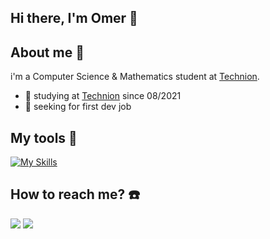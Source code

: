 ## Hi there, I'm Omer 👋

## About me 🥷

 i'm a Computer Science & Mathematics student at [Technion](https://www.technion.ac.il/).

- 📖 studying at [Technion](https://www.technion.ac.il/) since 08/2021
- 🔎 seeking for first dev job

## My tools 🧰
[![My Skills](https://skillicons.dev/icons?i=c,cpp,go,bash,python,kali,linux)](https://skillicons.dev)


## How to reach me? ☎️
[<img src="https://img.shields.io/badge/LinkedIn-0077B5?style=for-the-badge&logo=linkedin&logoColor=white">](https://www.linkedin.com/in/omerrlevi/)
[<img src="https://img.shields.io/badge/Gmail-D14836?style=for-the-badge&logo=gmail&logoColor=white">](mailto:omerlevi0@gmail.com)
